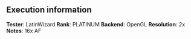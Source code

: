## Execution information

**Tester**: LatinWizard
**Rank**: PLATINUM
**Backend**: OpenGL
**Resolution**: 2x
**Notes**: 16x AF